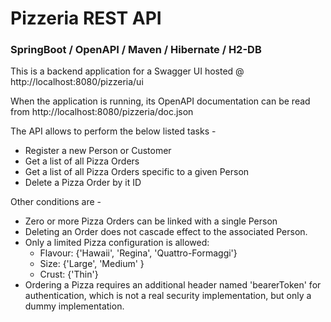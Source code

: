 # Pizzeria REST API

### SpringBoot / OpenAPI / Maven / Hibernate / H2-DB 

This is a backend application for a Swagger UI hosted @ http://localhost:8080/pizzeria/ui 

When the application is running, its OpenAPI documentation can be read from http://localhost:8080/pizzeria/doc.json

The API allows to perform the below listed tasks -
* Register a new Person or Customer
* Get a list of all Pizza Orders
* Get a list of all Pizza Orders specific to a given Person
* Delete a Pizza Order by it ID

Other conditions are -
* Zero or more Pizza Orders can be linked with a single Person
* Deleting an Order does not cascade effect to the associated Person.
* Only a limited Pizza configuration is allowed:
  * Flavour: {'Hawaii', 'Regina', 'Quattro-Formaggi'}
  * Size: {'Large', 'Medium' }
  * Crust: {'Thin'}
* Ordering a Pizza requires an additional header named 'bearerToken' 
  for authentication, which is not a real security implementation, 
  but only a dummy implementation.

